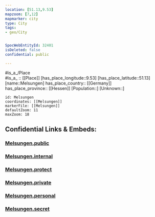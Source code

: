```yaml
---
location: [51.13,9.53] 
mapzoom: [7,12] 
mapmarker: city 
type: City
tags:
- geo/City


SpocWebEntityId: 32401
isDeleted: false
confidential: public

---
```

#is_a_/Place  
#is_a_ :: [[Place]] 
[has_place_longitude::9.53] 
[has_place_latitude::51.13] 
[name::Melsungen] 
has_place_country:: [[Germany]]  
has_place_province:: [[Hessen]] 
[Population::] 
[Unknown::] 


```leaflet
id: Melsungen
coordinates: [[Melsungen]] 
markerFile: [[Melsungen]] 
defaultZoom: 11 
maxZoom: 18
```


## Confidential Links & Embeds: 

### [Melsungen.public](/_public/\Earth\Continent\Europe\Europe~Central\Germany\Germany~West\Hessen\counties~Hessen\Schwalm-Eder-Kreis\cities~Schwalm-EderMelsungen.public.md) 

### [Melsungen.internal](/_internal/\Earth\Continent\Europe\Europe~Central\Germany\Germany~West\Hessen\counties~Hessen\Schwalm-Eder-Kreis\cities~Schwalm-EderMelsungen.internal.md) 

### [Melsungen.protect](/_protect/\Earth\Continent\Europe\Europe~Central\Germany\Germany~West\Hessen\counties~Hessen\Schwalm-Eder-Kreis\cities~Schwalm-EderMelsungen.protect.md) 

### [Melsungen.private](/_private/\Earth\Continent\Europe\Europe~Central\Germany\Germany~West\Hessen\counties~Hessen\Schwalm-Eder-Kreis\cities~Schwalm-EderMelsungen.private.md) 

### [Melsungen.personal](/_personal/\Earth\Continent\Europe\Europe~Central\Germany\Germany~West\Hessen\counties~Hessen\Schwalm-Eder-Kreis\cities~Schwalm-EderMelsungen.personal.md) 

### [Melsungen.secret](/_secret/\Earth\Continent\Europe\Europe~Central\Germany\Germany~West\Hessen\counties~Hessen\Schwalm-Eder-Kreis\cities~Schwalm-EderMelsungen.secret.md)


